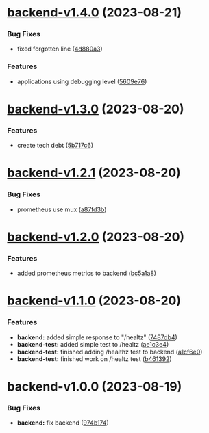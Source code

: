 # [backend-v1.4.0](https://github.com/Darchie4/DevOps-Hand-in-G09a/compare/backend-v1.3.0...backend-v1.4.0) (2023-08-21)


### Bug Fixes

* fixed forgotten line ([4d880a3](https://github.com/Darchie4/DevOps-Hand-in-G09a/commit/4d880a34ab1a7101bb4da2c974ed80c6fc60b28b))


### Features

* applications using debugging level ([5609e76](https://github.com/Darchie4/DevOps-Hand-in-G09a/commit/5609e760985df14c6d27290f89adb7700ea091bf))

# [backend-v1.3.0](https://github.com/Darchie4/DevOps-Hand-in-G09a/compare/backend-v1.2.1...backend-v1.3.0) (2023-08-20)


### Features

* create tech debt ([5b717c6](https://github.com/Darchie4/DevOps-Hand-in-G09a/commit/5b717c63a8ba3c201f5b58bb8bc899de5fa9a2d4))

# [backend-v1.2.1](https://github.com/Darchie4/DevOps-Hand-in-G09a/compare/backend-v1.2.0...backend-v1.2.1) (2023-08-20)


### Bug Fixes

* prometheus use mux ([a87fd3b](https://github.com/Darchie4/DevOps-Hand-in-G09a/commit/a87fd3be0da1a287cb23ae37c360730c2185bbb4))

# [backend-v1.2.0](https://github.com/Darchie4/DevOps-Hand-in-G09a/compare/backend-v1.1.0...backend-v1.2.0) (2023-08-20)


### Features

* added prometheus metrics to backend ([bc5a1a8](https://github.com/Darchie4/DevOps-Hand-in-G09a/commit/bc5a1a8908673cf8cfaedcbbc891ec9b7e81eda6))

# [backend-v1.1.0](https://github.com/Darchie4/DevOps-Hand-in-G09a/compare/backend-v1.0.0...backend-v1.1.0) (2023-08-20)


### Features

* **backend:** added simple response to "/healtz" ([7487db4](https://github.com/Darchie4/DevOps-Hand-in-G09a/commit/7487db4445843baf04cd57e5d86e81588a1f9f69))
* **backend-test:** added simple test to /healtz ([ae1c3e4](https://github.com/Darchie4/DevOps-Hand-in-G09a/commit/ae1c3e4339f95e9a6f474d09dfc99db3d70e6d4c))
* **backend-test:** finished adding /healthz test to backend ([a1cf6e0](https://github.com/Darchie4/DevOps-Hand-in-G09a/commit/a1cf6e0122be85865a4c27c96cbc555af3f9b1c5))
* **backend-test:** finished work on /healtz test ([b461392](https://github.com/Darchie4/DevOps-Hand-in-G09a/commit/b4613920df10d457dffcb7f3406e761c610e2abb))

# backend-v1.0.0 (2023-08-19)


### Bug Fixes

* **backend:** fix backend ([974b174](https://github.com/Darchie4/DevOps-Hand-in-G09a/commit/974b174a441d928fd8eec314cbec7cec364b5726))
